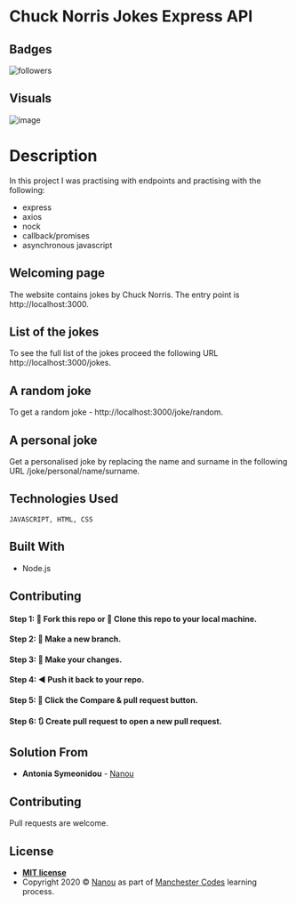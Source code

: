 # Chuck Norris Jokes Express API

## Badges

![followers](https://img.shields.io/github/followers/antoniasymeonidou?label=Follow&style=social)

## Visuals

![image](https://docs.google.com/drawings/d/e/2PACX-1vRjb9KDW0qMI4dA7E6_Ji6a_11YiYMAJMDlbz8LS2yIKmc5QrJVUljij05YFlUTQoYynd3IWW7bSmmG/pub?w=700&h=440)

# Description

In this project I was practising with endpoints and practising with the following:

- express
- axios
- nock
- callback/promises
- asynchronous javascript

## Welcoming page

The website contains jokes by Chuck Norris. The entry point is http://localhost:3000.

## List of the jokes

To see the full list of the jokes proceed the following URL http://localhost:3000/jokes.


## A random joke

To get a random joke - http://localhost:3000/joke/random.

## A personal joke

Get a personalised joke by replacing the name and surname in the following URL /joke/personal/name/surname.

## Technologies Used
```
JAVASCRIPT, HTML, CSS
```

## Built With

* Node.js 

## Contributing

#### Step 1: 🍴 Fork this repo or  👯 Clone this repo to your local machine.

#### Step 2: 🔨 Make a new branch.

#### Step 3: 💱 Make your changes.

#### Step 4: ◀️ Push it back to your repo.

#### Step 5: 📱 Click the Compare & pull request button.

#### Step 6: 🔃 Create pull request to open a new pull request.

## Solution From

* **Antonia Symeonidou** - [Nanou](https://github.com/antoniasymeonidou)

## Contributing

Pull requests are welcome. 

## License
- **[MIT license](http://opensource.org/licenses/mit-license.php)**
- Copyright 2020 © <a href="https://github.com/antoniasymeonidou">Nanou</a>  as part of <a href="https://www.manchestercodes.com" target="_blank">Manchester Codes</a> learning process.





